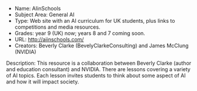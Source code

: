 * Name: AIinSchools
* Subject  Area: General AI
* Type: Web site with an AI curriculum for UK students, plus links to competitions and media resources.
* Grades: year 9 (UK) now; years 8 and 7 coming soon.
* URL: http://aiinschools.com/
* Creators: Beverly Clarke (BevelyClarkeConsulting) and James McClung (NVIDIA)

Description: This resource is a collaboration between Beverly Clarke (author and education consultant) and NVIDIA. There are lessons covering a variety of AI topics. Each lesson invites students to think about some aspect of AI and how it will impact society.